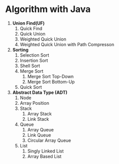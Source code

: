 # Algorithm with Java

1. **Union Find(UF)**
   1. Quick Find
   2. Quick Union
   3. Weighted Quick Union
   4. Weighted Quick Union with Path Compresson
2. **Sorting**
   1. Selection Sort
   2. Insertion Sort
   3. Shell Sort
   4. Merge Sort
      1. Merge Sort Top-Down
      2. Merge Sort Bottom-Up
   5. Quick Sort
3. **Abstract Data Type (ADT)**
   1. Node
   2. Array Position
   3. Stack
      1. Array Stack
      2. Link Stack
   4. Queue
      1. Array Queue
      2. Link Queue
      3. Circular Array Queue
   5. List
      1. Singly Linked List
      2. Array Based List